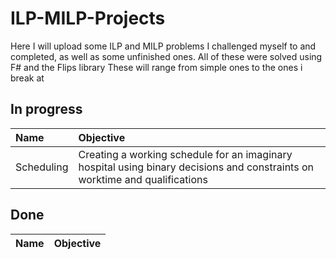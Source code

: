# ILP-MILP-Projects
Here I will upload some ILP and MILP problems I challenged myself to and completed, as well as some unfinished ones. All of these were solved using F# and the Flips library
These will range from simple ones to the ones i break at

## In progress
| Name | Objective |
| :--- | :--- |
| Scheduling | Creating a working schedule for an imaginary hospital using binary decisions and constraints on worktime and qualifications|

## Done
| Name | Objective |
| :--- | :--- |
